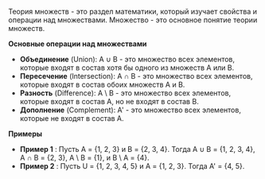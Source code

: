 Теория множеств - это раздел математики, который изучает свойства и операции над множествами. Множество - это основное понятие теории множеств.

**Основные операции над множествами**

- **Объединение** (Union): A ∪ B - это множество всех элементов, которые входят в состав хотя бы одного из множеств A или B.
- **Пересечение** (Intersection): A ∩ B - это множество всех элементов, которые входят в состав обоих множеств A и B.
- **Разность** (Difference): A \ B - это множество всех элементов, которые входят в состав A, но не входят в состав B.
- **Дополнение** (Complement): A' - это множество всех элементов, которые не входят в состав A.

**Примеры**

- **Пример 1** : Пусть A = {1, 2, 3} и B = {2, 3, 4}. Тогда A ∪ B = {1, 2, 3, 4}, A ∩ B = {2, 3}, A \ B = {1}, и B \ A = {4}.
- **Пример 2** : Пусть U = {1, 2, 3, 4, 5} и A = {1, 2, 3}. Тогда A' = {4, 5}.